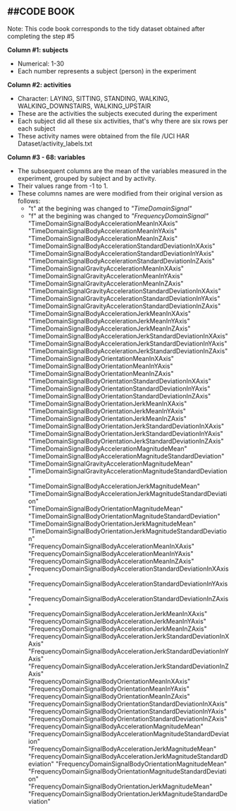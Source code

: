 ##CODE BOOK
------------------------------------------------------------------------------------------------------
Note: This code book corresponds to the tidy dataset obtained after completing the step #5 

**Column #1: subjects**
- Numerical: 1-30
- Each number represents a subject (person) in the experiment

**Column #2: activities**
- Character: LAYING, SITTING, STANDING, WALKING, WALKING_DOWNSTAIRS, WALKING_UPSTAIR
- These are the activities the subjects executed during the experiment
- Each subject did all these six activities, that's why there are six rows per each subject
- These activity names were obtained from the file /UCI HAR Dataset/activity_labels.txt

**Column #3 - 68: variables**
- The subsequent columns are the mean of the variables measured in the experiment, grouped by subject and by activity.
- Their values range from -1 to 1.
- These columns names are were modified from their original version as follows:
	-  "t" at the begining was changed to *"TimeDomainSignal"*
	-  "f" at the begining was changed to *"FrequencyDomainSignal"*
	"TimeDomainSignalBodyAccelerationMeanInXAxis"                        
	"TimeDomainSignalBodyAccelerationMeanInYAxis"                        
	"TimeDomainSignalBodyAccelerationMeanInZAxis"                        
	"TimeDomainSignalBodyAccelerationStandardDeviationInXAxis"           
	"TimeDomainSignalBodyAccelerationStandardDeviationInYAxis"           
	"TimeDomainSignalBodyAccelerationStandardDeviationInZAxis"           
	"TimeDomainSignalGravityAccelerationMeanInXAxis"                     
	"TimeDomainSignalGravityAccelerationMeanInYAxis"                     
	"TimeDomainSignalGravityAccelerationMeanInZAxis"                     
	"TimeDomainSignalGravityAccelerationStandardDeviationInXAxis"        
	"TimeDomainSignalGravityAccelerationStandardDeviationInYAxis"        
	"TimeDomainSignalGravityAccelerationStandardDeviationInZAxis"        
	"TimeDomainSignalBodyAccelerationJerkMeanInXAxis"                    
	"TimeDomainSignalBodyAccelerationJerkMeanInYAxis"                    
	"TimeDomainSignalBodyAccelerationJerkMeanInZAxis"                    
	"TimeDomainSignalBodyAccelerationJerkStandardDeviationInXAxis"       
	"TimeDomainSignalBodyAccelerationJerkStandardDeviationInYAxis"       
	"TimeDomainSignalBodyAccelerationJerkStandardDeviationInZAxis"       
	"TimeDomainSignalBodyOrientationMeanInXAxis"                         
	"TimeDomainSignalBodyOrientationMeanInYAxis"                         
	"TimeDomainSignalBodyOrientationMeanInZAxis"                         
	"TimeDomainSignalBodyOrientationStandardDeviationInXAxis"            
	"TimeDomainSignalBodyOrientationStandardDeviationInYAxis"            
	"TimeDomainSignalBodyOrientationStandardDeviationInZAxis"            
	"TimeDomainSignalBodyOrientationJerkMeanInXAxis"                     
	"TimeDomainSignalBodyOrientationJerkMeanInYAxis"                     
	"TimeDomainSignalBodyOrientationJerkMeanInZAxis"                     
	"TimeDomainSignalBodyOrientationJerkStandardDeviationInXAxis"        
	"TimeDomainSignalBodyOrientationJerkStandardDeviationInYAxis"        
	"TimeDomainSignalBodyOrientationJerkStandardDeviationInZAxis"        
	"TimeDomainSignalBodyAccelerationMagnitudeMean"                      
	"TimeDomainSignalBodyAccelerationMagnitudeStandardDeviation"         
	"TimeDomainSignalGravityAccelerationMagnitudeMean"                   
	"TimeDomainSignalGravityAccelerationMagnitudeStandardDeviation"      
	"TimeDomainSignalBodyAccelerationJerkMagnitudeMean"                  
	"TimeDomainSignalBodyAccelerationJerkMagnitudeStandardDeviation"     
	"TimeDomainSignalBodyOrientationMagnitudeMean"                       
	"TimeDomainSignalBodyOrientationMagnitudeStandardDeviation"          
	"TimeDomainSignalBodyOrientationJerkMagnitudeMean"                   
	"TimeDomainSignalBodyOrientationJerkMagnitudeStandardDeviation"      
	"FrequencyDomainSignalBodyAccelerationMeanInXAxis"                   
	"FrequencyDomainSignalBodyAccelerationMeanInYAxis"                   
	"FrequencyDomainSignalBodyAccelerationMeanInZAxis"                   
	"FrequencyDomainSignalBodyAccelerationStandardDeviationInXAxis"      
	"FrequencyDomainSignalBodyAccelerationStandardDeviationInYAxis"      
	"FrequencyDomainSignalBodyAccelerationStandardDeviationInZAxis"      
	"FrequencyDomainSignalBodyAccelerationJerkMeanInXAxis"               
	"FrequencyDomainSignalBodyAccelerationJerkMeanInYAxis"               
	"FrequencyDomainSignalBodyAccelerationJerkMeanInZAxis"               
	"FrequencyDomainSignalBodyAccelerationJerkStandardDeviationInXAxis"  
	"FrequencyDomainSignalBodyAccelerationJerkStandardDeviationInYAxis"  
	"FrequencyDomainSignalBodyAccelerationJerkStandardDeviationInZAxis"  
	"FrequencyDomainSignalBodyOrientationMeanInXAxis"                    
	"FrequencyDomainSignalBodyOrientationMeanInYAxis"                    
	"FrequencyDomainSignalBodyOrientationMeanInZAxis"                    
	"FrequencyDomainSignalBodyOrientationStandardDeviationInXAxis"       
	"FrequencyDomainSignalBodyOrientationStandardDeviationInYAxis"       
	"FrequencyDomainSignalBodyOrientationStandardDeviationInZAxis"       
	"FrequencyDomainSignalBodyAccelerationMagnitudeMean"                 
	"FrequencyDomainSignalBodyAccelerationMagnitudeStandardDeviation"    
	"FrequencyDomainSignalBodyAccelerationJerkMagnitudeMean"             
	"FrequencyDomainSignalBodyAccelerationJerkMagnitudeStandardDeviation"
	"FrequencyDomainSignalBodyOrientationMagnitudeMean"                  
	"FrequencyDomainSignalBodyOrientationMagnitudeStandardDeviation"     
	"FrequencyDomainSignalBodyOrientationJerkMagnitudeMean"              
	"FrequencyDomainSignalBodyOrientationJerkMagnitudeStandardDeviation" 



 

